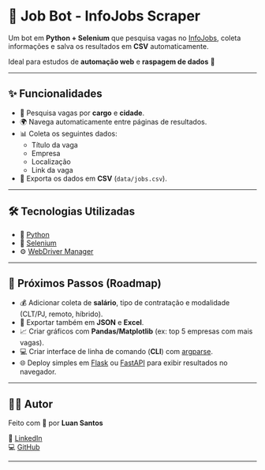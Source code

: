 # 🤖 Job Bot - InfoJobs Scraper

Um bot em **Python + Selenium** que pesquisa vagas no [InfoJobs](https://www.infojobs.com.br), coleta informações e salva os resultados em **CSV** automaticamente.  

Ideal para estudos de **automação web** e **raspagem de dados** 🚀  

---

## ✨ Funcionalidades
- 🔎 Pesquisa vagas por **cargo** e **cidade**.  
- 🌍 Navega automaticamente entre páginas de resultados.  
- 📊 Coleta os seguintes dados:
  - Título da vaga  
  - Empresa  
  - Localização  
  - Link da vaga  
- 💾 Exporta os dados em **CSV** (`data/jobs.csv`).  

---

## 🛠 Tecnologias Utilizadas
- 🐍 [Python](https://www.python.org/)  
- 🧭 [Selenium](https://www.selenium.dev/)  
- ⚙️ [WebDriver Manager](https://pypi.org/project/webdriver-manager/)  

---

## 🧩 Próximos Passos (Roadmap)
- 💰 Adicionar coleta de **salário**, tipo de contratação e modalidade (CLT/PJ, remoto, híbrido).  
- 📂 Exportar também em **JSON** e **Excel**.  
- 📈 Criar gráficos com **Pandas/Matplotlib** (ex: top 5 empresas com mais vagas).  
- 💻 Criar interface de linha de comando (**CLI**) com [argparse](https://docs.python.org/3/library/argparse.html).  
- 🌐 Deploy simples em [Flask](https://flask.palletsprojects.com/) ou [FastAPI](https://fastapi.tiangolo.com/) para exibir resultados no navegador.  

---

## 👨‍💻 Autor
Feito com 💙 por **Luan Santos**  

🔗 [LinkedIn](https://linkedin.com/in/luan-carlos-dos-santos/)  
💻 [GitHub](https://github.com/luansantos-code)  

---
